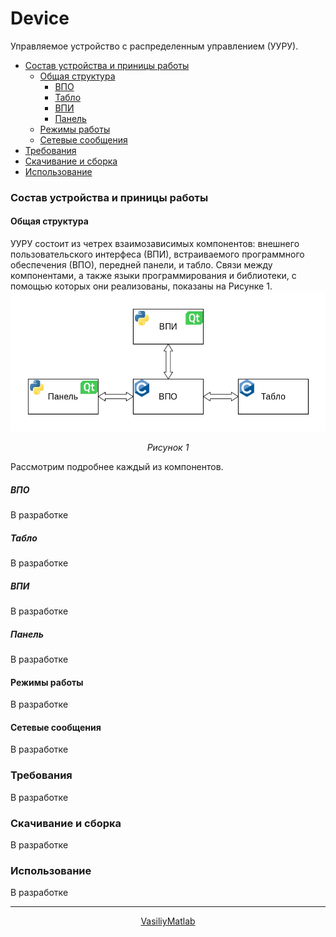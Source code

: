 # Device
Управляемое устройство с распределенным управлением (УУРУ).

- [Состав устройства и приницы работы](#Info)
  - [Общая структура](#Structure)
    - [ВПО](#VPO)
    - [Табло](#Tablo)
    - [ВПИ](#VPI)
    - [Панель](#Panel)
  - [Режимы работы](#Modes)
  - [Сетевые сообщения](#Messages)
- [Требования](#Requirements)
- [Скачивание и сборка](#Building)
- [Использование](#Usage)

<a name="Info"/><h3>Состав устройства и приницы работы</h3>
<a name="Structure"/><h4>Общая структура</h4>
УУРУ состоит из четрех взаимозависимых компонентов: внешнего пользовательского
интерфеса (ВПИ), встраиваемого программного обеспечения (ВПО), передней панели,
и табло. Связи между компонентами, а также языки программирования и библиотеки,
с помощью которых они реализованы, показаны на Рисунке 1.
<img src="images/structure.jpg"/>
<p align="center"><em>Рисунок 1</em></p>
Рассмотрим подробнее каждый из компонентов.

<a name="VPO"/><h5>ВПО</h5>
В разработке

<a name="Tablo"/><h5>Табло</h5>
В разработке

<a name="VPI"/><h5>ВПИ</h5>
В разработке

<a name="Panel"/><h5>Панель</h5>
В разработке

<a name="Modes"/><h4>Режимы работы</h4>
В разработке

<a name="Messages"/><h4>Сетевые сообщения</h4>
В разработке

<a name="Requirements"/><h3>Требования</h3>
В разработке

<a name="Building"/><h3>Скачивание и сборка</h3>
В разработке

<a name="Usage"/><h3>Использование</h3>
В разработке

***
[comment]: <> (<p align="center"><a href="https://github.com/VasiliyMatlab"><img src="https://github.com/VasiliyMatlab.png" width="100" alt="VasiliyMatlab"/></a></p>)
<p align="center"><a href="https://github.com/VasiliyMatlab">VasiliyMatlab</a></p>
